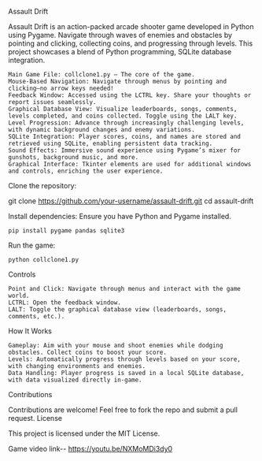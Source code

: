 Assault Drift

Assault Drift is an action-packed arcade shooter game developed in Python using Pygame. Navigate through waves of enemies and obstacles by pointing and clicking, collecting coins, and progressing through levels. This project showcases a blend of Python programming, SQLite database integration.

    Main Game File: collclone1.py — The core of the game.
    Mouse-Based Navigation: Navigate through menus by pointing and clicking—no arrow keys needed!
    Feedback Window: Accessed using the LCTRL key. Share your thoughts or report issues seamlessly.
    Graphical Database View: Visualize leaderboards, songs, comments, levels completed, and coins collected. Toggle using the LALT key.
    Level Progression: Advance through increasingly challenging levels, with dynamic background changes and enemy variations.
    SQLite Integration: Player scores, coins, and names are stored and retrieved using SQLite, enabling persistent data tracking.
    Sound Effects: Immersive sound experience using Pygame’s mixer for gunshots, background music, and more.
    Graphical Interface: Tkinter elements are used for additional windows and controls, enriching the user experience.



Clone the repository:

git clone https://github.com/your-username/assault-drift.git
cd assault-drift

Install dependencies:
Ensure you have Python and Pygame installed.

    pip install pygame pandas sqlite3

Run the game:

    python collclone1.py

Controls

    Point and Click: Navigate through menus and interact with the game world.
    LCTRL: Open the feedback window.
    LALT: Toggle the graphical database view (leaderboards, songs, comments, etc.).

How It Works

    Gameplay: Aim with your mouse and shoot enemies while dodging obstacles. Collect coins to boost your score.
    Levels: Automatically progress through levels based on your score, with changing environments and enemies.
    Data Handling: Player progress is saved in a local SQLite database, with data visualized directly in-game.

Contributions

Contributions are welcome! Feel free to fork the repo and submit a pull request.
License

This project is licensed under the MIT License.

Game video link--  https://youtu.be/NXMoMDi3dy0





